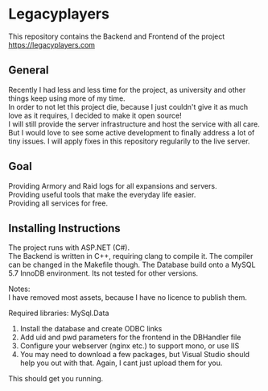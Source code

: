 # Legacyplayers

This repository contains the Backend and Frontend of the project https://legacyplayers.com  

## General ##  
Recently I had less and less time for the project, as university and other things keep using more of my time.  
In order to not let this project die, because I just couldn't give it as much love as it requires, I decided to make it open source!  
I will still provide the server infrastructure and host the service with all care. But I would love to see some active development to finally address a lot of tiny issues.
I will apply fixes in this repository regularily to the live server.

## Goal ##  
Providing Armory and Raid logs for all expansions and servers.  
Providing useful tools that make the everyday life easier.  
Providing all services for free.  

## Installing Instructions ##  
The project runs with ASP.NET (C#).  
The Backend is written in C++, requiring clang to compile it. The compiler can be changed in the Makefile though.
The Database build onto a MySQL 5.7 InnoDB environment. Its not tested for other versions.

Notes:  
I have removed most assets, because I have no licence to publish them.

Required libraries:
MySql.Data

1. Install the database and create ODBC links
2. Add uid and pwd parameters for the frontend in the DBHandler file
3. Configure your webserver (nginx etc.) to support mono, or use IIS
4. You may need to download a few packages, but Visual Studio should help you out with that. Again, I cant just upload them for you.

This should get you running.

